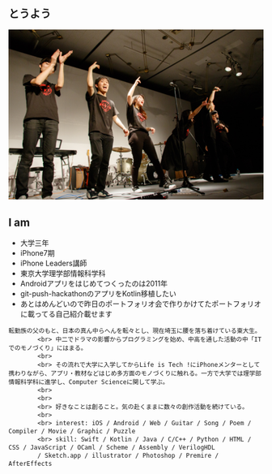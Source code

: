## とうよう
![プロフィール](../images/touyou.jpg)

## I am

- 大学三年
- iPhone7期
- iPhone Leaders講師
- 東京大学理学部情報科学科
- Androidアプリをはじめてつくったのは2011年
- git-push-hackathonのアプリをKotlin移植したい
- あとはめんどいので昨日のポートフォリオ会で作りかけてたポートフォリオに載ってる自己紹介載せます


```
転勤族の父のもと、日本の真ん中らへんを転々とし、現在埼玉に腰を落ち着けている東大生。
        <br> 中二でドラマの影響からプログラミングを始め、中高を通した活動の中「ITでのモノづくり」にはまる。
        <br>
        <br> その流れで大学に入学してからLife is Tech !にiPhoneメンターとして携わりながら、アプリ・教材などはじめ多方面のモノづくりに触れる。一方で大学では理学部情報科学科に進学し、Computer Scienceに関して学ぶ。
        <br>
        <br>
        <br> 好きなことは創ること。気の赴くままに数々の創作活動を続けている。
        <br>
        <br> interest: iOS / Android / Web / Guitar / Song / Poem / Compiler / Movie / Graphic / Puzzle
        <br> skill: Swift / Kotlin / Java / C/C++ / Python / HTML / CSS / JavaScript / OCaml / Scheme / Assembly / VerilogHDL
        / Sketch.app / illustrator / Photoshop / Premire / AfterEffects
```

